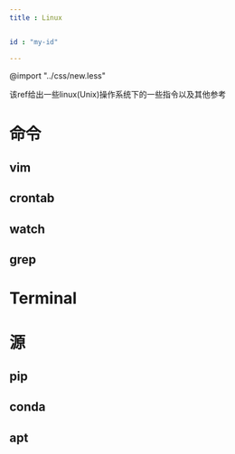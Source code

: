 ```yaml
--- 
title : Linux


id : "my-id"

---
```

@import "../css/new.less"

该ref给出一些linux(Unix)操作系统下的一些指令以及其他参考


# 命令

## vim

## crontab

## watch

## grep

## 


# Terminal

# 源

## pip

## conda 

## apt